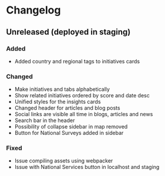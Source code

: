 # Changelog

## Unreleased (deployed in staging)

### Added

- Added country and regional tags to initiatives cards

### Changed

- Make initiatives and tabs alphabetically
- Show related initiatives ordered by score and date desc
- Unified styles for the insights cards
- Changed header for articles and blog posts
- Social links are visible all time in blogs, articles and news
- Search bar in the header
- Possibility of collapse sidebar in map removed
- Button for National Surveys added in sidebar

### Fixed

- Issue compiling assets using webpacker
- Issue with National Services button in localhost and staging
